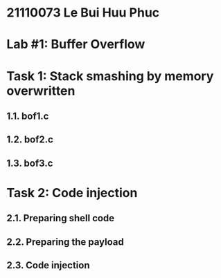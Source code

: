 # 21110073 Le Bui Huu Phuc
# Lab #1: Buffer Overflow
# Task 1: Stack smashing by memory overwritten
## 1.1. bof1.c

## 1.2. bof2.c
## 1.3. bof3.c
# Task 2: Code injection
## 2.1. Preparing shell code
## 2.2. Preparing the payload
## 2.3. Code injection
